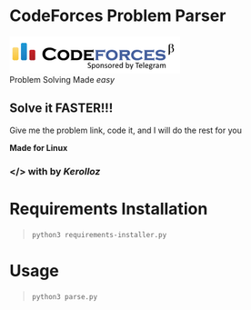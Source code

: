 <link rel="stylesheet" href="https://maxcdn.bootstrapcdn.com/bootstrap/3.3.7/css/bootstrap.min.css">

# CodeForces Problem Parser
![codeforces](codeforces-logo.png)
<br>
Problem Solving Made _easy_ 
## Solve it FASTER!!! 
Give me the problem link, code it, and I will do the rest for you

<b>Made for Linux</b>

### </> with <span class="glyphicon glyphicon-heart"></span> by _**Kerolloz**_

# Requirements Installation
>`python3 requirements-installer.py`

# Usage

>`python3 parse.py` <br>
